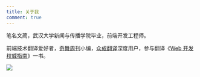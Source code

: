 ```yaml
---
title: 关于我
comment: true
---
```


笔名文蔺，武汉大学新闻与传播学院毕业，前端开发工程师。

前端技术翻译爱好者，[奇舞周刊](https://weekly.75team.com)小编，[众成翻译](http://www.zcfy.cc/@wemlin)深度用户，参与翻译《[Web 开发权威指南](http://www.ituring.com.cn/book/2070)》一书。

![](https://p1.ssl.qhimg.com/t01e88440b10da41210.png)

